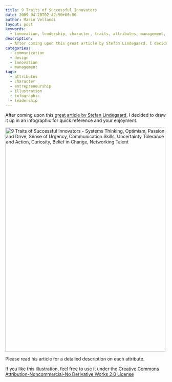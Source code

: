 ```yaml
---
title: 9 Traits of Successful Innovators
date: 2009-04-20T02:42:50+00:00
author: Mario Vellandi
layout: post
keywords:
  - innovation, leadership, character, traits, attributes, management, infographic, illustration, entrepreneurship
description:
  - After coming upon this great article by Stefan Lindegaard, I decided to draw it up in an infographic for quick reference and your enjoyment. It lists the qualities innovative leaders need to be successful
categories:
  - communication
  - design
  - innovation
  - management
tags:
  - attributes
  - character
  - entrepreneurship
  - illustration
  - infographic
  - leadership
---
```

After coming upon this <a rel="nofollow" href="http://stefanlindegaard.com/2009/04/19/the-traits-you-need-to-be-successful-within-innovation/">great article by Stefan Lindegaard</a>, I decided to draw it up in an infographic for quick reference and your enjoyment.

<a title="9 Traits of Successful Innovators by mvellandi, on Flickr" href="http://www.flickr.com/photos/mvellandi/3457967963/"><img src="http://farm4.static.flickr.com/3649/3457967963_9340c8e010_o.jpg" alt="9 Traits of Successful Innovators - Systems Thinking, Optimism, Passion and Drive, Sense of Urgency, Communication Skills, Uncertainty Tolerance and Action, Curiosity, Belief in Change, Networking Talent" width="500" height="700" /></a>

Please read his article for a detailed description on each attribute.

If you like this illustration, feel free to use it under the [Creative Commons Attribution-Noncommercial-No Derivative Works 2.0 License](http://creativecommons.org/licenses/by-nc-nd/2.0/)
